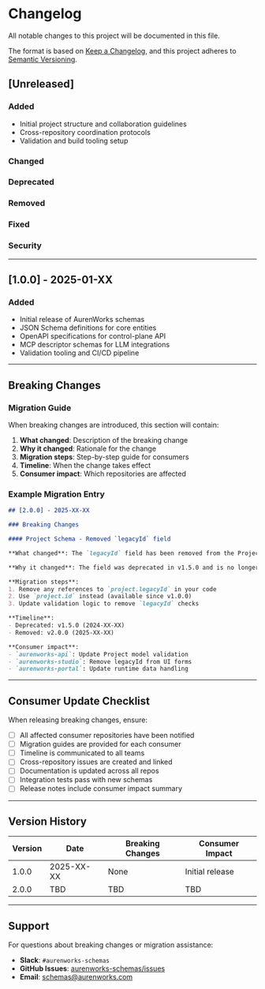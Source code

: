 # Changelog

All notable changes to this project will be documented in this file.

The format is based on [Keep a Changelog](https://keepachangelog.com/en/1.0.0/),
and this project adheres to [Semantic Versioning](https://semver.org/spec/v2.0.0.html).

## [Unreleased]

### Added
- Initial project structure and collaboration guidelines
- Cross-repository coordination protocols
- Validation and build tooling setup

### Changed

### Deprecated

### Removed

### Fixed

### Security

---

## [1.0.0] - 2025-01-XX

### Added
- Initial release of AurenWorks schemas
- JSON Schema definitions for core entities
- OpenAPI specifications for control-plane API
- MCP descriptor schemas for LLM integrations
- Validation tooling and CI/CD pipeline

---

## Breaking Changes

### Migration Guide

When breaking changes are introduced, this section will contain:

1. **What changed**: Description of the breaking change
2. **Why it changed**: Rationale for the change
3. **Migration steps**: Step-by-step guide for consumers
4. **Timeline**: When the change takes effect
5. **Consumer impact**: Which repositories are affected

### Example Migration Entry

```markdown
## [2.0.0] - 2025-XX-XX

### Breaking Changes

#### Project Schema - Removed `legacyId` field

**What changed**: The `legacyId` field has been removed from the Project schema.

**Why it changed**: The field was deprecated in v1.5.0 and is no longer used by any consumers.

**Migration steps**:
1. Remove any references to `project.legacyId` in your code
2. Use `project.id` instead (available since v1.0.0)
3. Update validation logic to remove `legacyId` checks

**Timeline**: 
- Deprecated: v1.5.0 (2024-XX-XX)
- Removed: v2.0.0 (2025-XX-XX)

**Consumer impact**:
- `aurenworks-api`: Update Project model validation
- `aurenworks-studio`: Remove legacyId from UI forms
- `aurenworks-portal`: Update runtime data handling
```

---

## Consumer Update Checklist

When releasing breaking changes, ensure:

- [ ] All affected consumer repositories have been notified
- [ ] Migration guides are provided for each consumer
- [ ] Timeline is communicated to all teams
- [ ] Cross-repository issues are created and linked
- [ ] Documentation is updated across all repos
- [ ] Integration tests pass with new schemas
- [ ] Release notes include consumer impact summary

---

## Version History

| Version | Date | Breaking Changes | Consumer Impact |
|---------|------|------------------|-----------------|
| 1.0.0 | 2025-XX-XX | None | Initial release |
| 2.0.0 | TBD | TBD | TBD |

---

## Support

For questions about breaking changes or migration assistance:

- **Slack**: `#aurenworks-schemas`
- **GitHub Issues**: [aurenworks-schemas/issues](https://github.com/aurenworks/aurenworks-schemas/issues)
- **Email**: schemas@aurenworks.com
